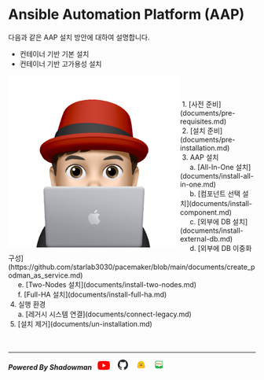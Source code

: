 # Ansible Automation Platform (AAP)

다음과 같은 AAP 설치 방안에 대하여 설명합니다.<br>
* 컨테이너 기반 기본 설치<br>
* 컨테이너 기반 고가용성 설치<br>

<img align="left" src="/images/이승일--II_컴퓨터.png" height="350px" title="100px" alt="안녕"></img><br>

<br>
&nbsp;1. [사전 준비](documents/pre-requisites.md)<br>
&nbsp;2. [설치 준비](documents/pre-installation.md)<br>
&nbsp;3. AAP 설치<br>
&nbsp;&nbsp;&nbsp;&nbsp;&nbsp;a. [All-In-One 설치](documents/install-all-in-one.md)<br>
&nbsp;&nbsp;&nbsp;&nbsp;&nbsp;b. [컴포넌트 선택 설치](documents/install-component.md)<br>
&nbsp;&nbsp;&nbsp;&nbsp;&nbsp;c. [외부에 DB 설치](documents/install-external-db.md)<br>
&nbsp;&nbsp;&nbsp;&nbsp;&nbsp;d. [외부에 DB 이중화 구성](https://github.com/starlab3030/pacemaker/blob/main/documents/create_podman_as_service.md)<br>
&nbsp;&nbsp;&nbsp;&nbsp;&nbsp;e. [Two-Nodes 설치](documents/install-two-nodes.md)<br>
&nbsp;&nbsp;&nbsp;&nbsp;&nbsp;f. [Full-HA 설치](documents/install-full-ha.md)<br>
&nbsp;4. 실행 환경<br>
&nbsp;&nbsp;&nbsp;&nbsp;&nbsp;a. [레거시 시스템 연결](documents/connect-legacy.md)<br>
&nbsp;5. [설치 제거](documents/un-installation.md)<br>
<br>
<br>

------

***Powered By Shadowman*** &nbsp;&nbsp;[<img src="images/youtube.png" width="25px" title="100px" alt="유투브"/>](https://www.youtube.com/@starlab3030) &nbsp;&nbsp; [<img src="images/github-mark.svg" width="21px" title="100px" alt="것허브"/>](https://github.com/starlab3030/starlab3030.github.io) &nbsp;&nbsp; [<img src="images/hf-logo.png" width="21px" title="100px" alt="허깅페이스"/>](https://huggingface.co/starlab3030) &nbsp;&nbsp; [<img src="images/naver-blog.png" width="21px" title="100px" alt="네이버 블로그"/>](https://blog.naver.com/dark_selee)
